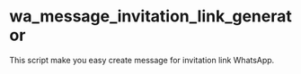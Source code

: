 # wa_message_invitation_link_generator
This script make you easy create message for invitation link WhatsApp.
